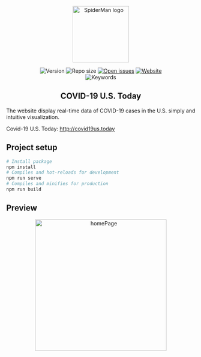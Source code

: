 <p align="center"><img width="150" src="https://github.com/zhongqi1112/COVID-19_U.S./blob/master/src/assets/logo.png" alt="SpiderMan logo"></p>

<p align="center">
  <img src="https://img.shields.io/github/package-json/v/zhongqi1112/COVID-19_U.S." alt="Version">
  <img src="https://img.shields.io/github/repo-size/zhongqi1112/COVID-19_U.S." alt="Repo size">
  <a href="https://github.com/zhongqi1112/COVID-19_U.S./issues"><img src="https://img.shields.io/github/issues-raw/zhongqi1112/COVID-19_U.S." alt="Open issues"></a>
  <a href="http://covid19us.today"><img src="https://img.shields.io/website/https/github.com/zhongqi1112/COVID-19_U.S." alt="Website"></a>
  <br>
  <img src="https://img.shields.io/github/package-json/keywords/zhongqi1112/COVID-19_U.S." alt="Keywords">
</p>

<h2 align="center">COVID-19 U.S. Today</h2>

The website display real-time data of COVID-19 cases in the U.S. simply and intuitive visualization.

Covid-19 U.S. Today: http://covid19us.today

## Project setup
```sh
# Install package
npm install
# Compiles and hot-reloads for development
npm run serve
# Compiles and minifies for production
npm run build
```

## Preview
<p align="center"><img width="350" src="https://github.com/zhongqi1112/COVID-19_U.S./blob/master/src/assets/homePage.png" alt="homePage"></p>
